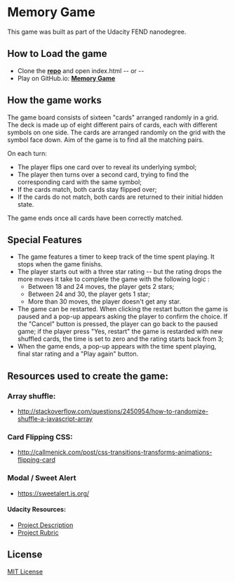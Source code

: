 # Memory Game 


This game was built as part of the Udacity FEND nanodegree. 

## How to Load the game

- Clone the **[repo](https://github.com/ElisaCovato/Memory-game---FEND-nanodegree)** and open index.html -- or --
- Play on GitHub.io: **[Memory Game](https://elisacovato.github.io/Memory-game---FEND-nanodegree/)**

## How the game works

The game board consists of sixteen "cards" arranged randomly in a grid. The deck is made up of eight different pairs of cards, each with different symbols on one side. The cards are arranged randomly on the grid with the symbol face down. Aim of the game is to find all the matching pairs.


On each turn:

- The player flips one card over to reveal its underlying symbol;
- The player then turns over a second card, trying to find the corresponding card with the same symbol;
- If the cards match, both cards stay flipped over;
- If the cards do not match, both cards are returned to their initial hidden state.

The game ends once all cards have been correctly matched.



## Special Features

- The game features a timer to keep track of the time spent playing. It stops when the game finishs.
- The player starts out with a three star rating -- but the rating drops the more moves it take to complete the game with the following logic :
    - Between 18 and 24 moves, the player gets 2 stars;
    - Between 24 and 30, the player gets 1 star;
    - More than 30 moves, the player doesn't get any star.
- The game can be restarted. When clicking the restart button the game is paused and  a pop-up appears asking the player to confirm the choice. If the "Cancel" button is pressed, the player can go back to the paused game; if the player press "Yes, restart" the game is restarded with new shuffled cards, the time is set to zero and the rating starts back from 3;
- When the game ends, a pop-up appears with the  time spent playing, final star rating and a "Play again" button. 

## Resources used to create the game:

### Array shuffle:

- <http://stackoverflow.com/questions/2450954/how-to-randomize-shuffle-a-javascript-array>

### Card Flipping CSS:


- <http://callmenick.com/post/css-transitions-transforms-animations-flipping-card>


### Modal / Sweet Alert

- https://sweetalert.js.org/



#### Udacity Resources:

- [Project Description](https://classroom.udacity.com/nanodegrees/nd016beta/parts/45080fba-9129-4bd9-869f-548be080accf/modules/677caa06-55d6-444e-a853-08627c5516a7/lessons/4227cbf4-f6ce-4798-a7e5-b1ce3b9e7c33/concepts/0a38769e-8e23-4e3f-9482-d8d1aa80fbb6)
- [Project Rubric](https://review.udacity.com/#!/rubrics/591/view)


## License
[MIT License](LICENSE.MIT)